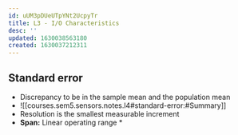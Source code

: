 ```yaml
---
id: uUM3pDUeUTpYNt2UcpyTr
title: L3 - I/O Characteristics
desc: ''
updated: 1630038563180
created: 1630037212311
---
```


## Standard error
* Discrepancy to be in the sample mean and the population mean
* ![[courses.sem5.sensors.notes.l4#standard-error:#Summary]]
* Resolution is the smallest measurable increment
* **Span:** Linear operating range
  * 
